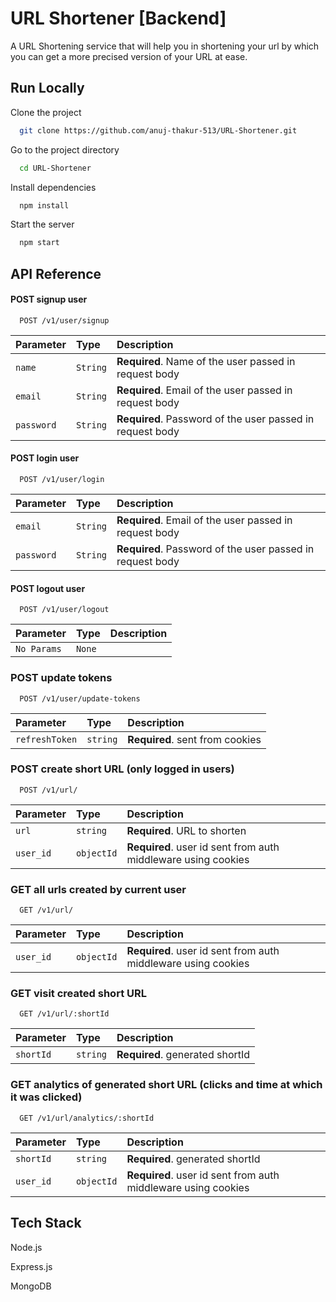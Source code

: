 # URL Shortener [Backend]

<!-- ![](/github_assets/short-url-banner.png) -->

A URL Shortening service that will help you in shortening your url by which you can get a more precised version of your URL at ease.

<!-- ## ER Diagram of DB

![](/github_assets/er-diagram.jpg)

## 3RE Architecture

![](/github_assets/3re-architecture.png) -->

## Run Locally

Clone the project

```bash
  git clone https://github.com/anuj-thakur-513/URL-Shortener.git
```

Go to the project directory

```bash
  cd URL-Shortener
```

Install dependencies

```bash
  npm install
```

Start the server

```bash
  npm start
```

<!--
To test API Endpoints, checkout this [Postman Collection](https://www.postman.com/altimetry-saganist-53324669/workspace/github/collection/17929702-7ff4222d-8e33-4bd3-bd29-4ea32d568e98?action=share&creator=17929702&active-environment=17929702-ba6d93c4-f3a8-4aa5-983e-70fa33d4640d) -->

<!-- ## Environment Variables

Change `.env.example` file to `.env` and add the following required variables:

`PORT=8000`

`CORS_ORIGIN='*'`

`MONGO_URI=''`

`ACCESS_TOKEN_SECRET=''`

`ACCESS_TOKEN_EXPIRY='1d'`

`REFRESH_TOKEN_SECRET=''`

`REFRESH_TOKEN_EXPIRY='180d'`

## Project Directory Structure

```
.
├── LICENSE
├── README.md
├── package-lock.json
├── package.json
└── src
    ├── app.js
    ├── index.js
    ├── configs
    │   └── authCookie.config.js
    ├── constants.js
    ├── controllers
    │   ├── url.controller.js
    │   └── user.controller.js
    ├── middlewares
    │   └── auth.middleware.js
    ├── models
    │   ├── url.model.js
    │   └── user.model.js
    ├── routes
    │   ├── url.routes.js
    │   ├── user.routes.js
    │   └── version1.routes.js
    ├── services
    │   └── dbConnect.service.js
    └── utils
        ├── ApiError.js
        ├── ApiResponse.js
        └── asyncHandler.js
``` -->

## API Reference

#### POST signup user

```http
  POST /v1/user/signup
```

| Parameter  | Type     | Description                                               |
| :--------- | :------- | :-------------------------------------------------------- |
| `name`     | `String` | **Required**. Name of the user passed in request body     |
| `email`    | `String` | **Required**. Email of the user passed in request body    |
| `password` | `String` | **Required**. Password of the user passed in request body |

#### POST login user

```http
  POST /v1/user/login
```

| Parameter  | Type     | Description                                               |
| :--------- | :------- | :-------------------------------------------------------- |
| `email`    | `String` | **Required**. Email of the user passed in request body    |
| `password` | `String` | **Required**. Password of the user passed in request body |

#### POST logout user

```http
  POST /v1/user/logout
```

| Parameter   | Type   | Description |
| :---------- | :----- | :---------- |
| `No Params` | `None` |             |

### POST update tokens

```http
  POST /v1/user/update-tokens
```

| Parameter      | Type     | Description                     |
| :------------- | :------- | :------------------------------ |
| `refreshToken` | `string` | **Required**. sent from cookies |

### POST create short URL (only logged in users)

```http
  POST /v1/url/
```

| Parameter | Type       | Description                                                   |
| :-------- | :--------- | :------------------------------------------------------------ |
| `url`     | `string`   | **Required**. URL to shorten                                  |
| `user_id` | `objectId` | **Required**. user id sent from auth middleware using cookies |

### GET all urls created by current user

```http
  GET /v1/url/
```

| Parameter | Type       | Description                                                   |
| :-------- | :--------- | :------------------------------------------------------------ |
| `user_id` | `objectId` | **Required**. user id sent from auth middleware using cookies |

### GET visit created short URL

```http
  GET /v1/url/:shortId
```

| Parameter | Type     | Description                     |
| :-------- | :------- | :------------------------------ |
| `shortId` | `string` | **Required**. generated shortId |

### GET analytics of generated short URL (clicks and time at which it was clicked)

```http
  GET /v1/url/analytics/:shortId
```

| Parameter | Type       | Description                                                   |
| :-------- | :--------- | :------------------------------------------------------------ |
| `shortId` | `string`   | **Required**. generated shortId                               |
| `user_id` | `objectId` | **Required**. user id sent from auth middleware using cookies |

## Tech Stack

Node.js

Express.js

MongoDB
